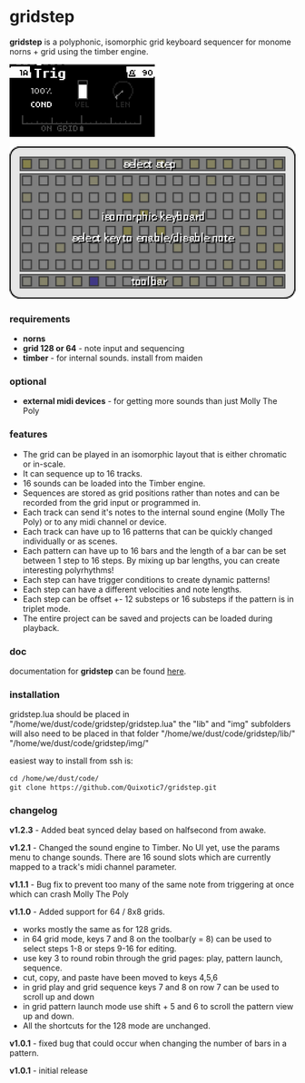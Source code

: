 # gridstep
**gridstep** is a polyphonic, isomorphic grid keyboard sequencer for monome norns + grid using the timber engine. 

![](doc/img/page_trig.png)

![](doc/img/grid_step_edit.png)

### requirements

* **norns**
* **grid 128 or 64** - note input and sequencing
* **timber** - for internal sounds. install from maiden

### optional

* **external midi devices** - for getting more sounds than just Molly The Poly

### features

* The grid can be played in an isomorphic layout that is either chromatic or in-scale. 
* It can sequence up to 16 tracks. 
* 16 sounds can be loaded into the Timber engine. 
* Sequences are stored as grid positions rather than notes and can be recorded from the grid input or programmed in.
* Each track can send it's notes to the internal sound engine (Molly The Poly) or to any midi channel or device. 
* Each track can have up to 16 patterns that can be quickly changed individually or as scenes.
* Each pattern can have up to 16 bars and the length of a bar can be set between 1 step to 16 steps. By mixing up bar lengths, you can create interesting polyrhythms! 
* Each step can have trigger conditions to create dynamic patterns!
* Each step can have a different velocities and note lengths.
* Each step can be offset +- 12 substeps or 16 substeps if the pattern is in triplet mode.
* The entire project can be saved and projects can be loaded during playback.

### doc

documentation for **gridstep** can be found [here](doc/README.md).

### installation

gridstep.lua should be placed in "/home/we/dust/code/gridstep/gridstep.lua"
the "lib" and "img" subfolders will also need to be placed in that folder
"/home/we/dust/code/gridstep/lib/"
"/home/we/dust/code/gridstep/img/"

easiest way to install from ssh is:

```
cd /home/we/dust/code/
git clone https://github.com/Quixotic7/gridstep.git
```


### changelog
**v1.2.3** - Added beat synced delay based on halfsecond from awake.

**v1.2.1** - Changed the sound engine to Timber. No UI yet, use the params menu to change sounds. There are 16 sound slots which are currently mapped to a track's midi channel parameter. 

**v1.1.1** - Bug fix to prevent too many of the same note from triggering at once which can crash Molly The Poly

**v1.1.0** - Added support for 64 / 8x8 grids. 

- works mostly the same as for 128 grids. 
- in 64 grid mode, keys 7 and 8 on the toolbar(y = 8) can be used to select steps 1-8 or steps 9-16 for editing. 
- use key 3 to round robin through the grid pages: play, pattern launch, sequence. 
- cut, copy, and paste have been moved to keys 4,5,6
- in grid play and grid sequence keys 7 and 8 on row 7 can be used to scroll up and down
- in grid pattern launch mode use shift + 5 and 6 to scroll the pattern view up and down. 
- All the shortcuts for the 128 mode are unchanged. 

**v1.0.1** - fixed bug that could occur when changing the number of bars in a pattern.

**v1.0.1** - initial release


























